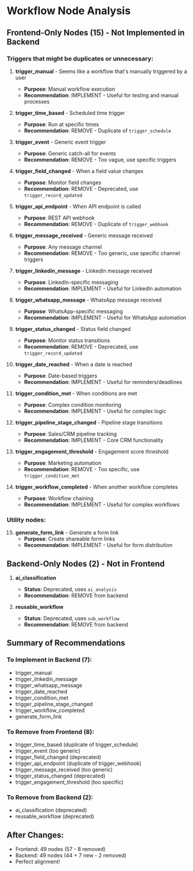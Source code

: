 # Workflow Node Analysis

## Frontend-Only Nodes (15) - Not Implemented in Backend

### Triggers that might be duplicates or unnecessary:

1. **trigger_manual** - Seems like a workflow that's manually triggered by a user
   - **Purpose**: Manual workflow execution
   - **Recommendation**: IMPLEMENT - Useful for testing and manual processes

2. **trigger_time_based** - Scheduled time trigger
   - **Purpose**: Run at specific times
   - **Recommendation**: REMOVE - Duplicate of `trigger_schedule`

3. **trigger_event** - Generic event trigger
   - **Purpose**: Generic catch-all for events
   - **Recommendation**: REMOVE - Too vague, use specific triggers

4. **trigger_field_changed** - When a field value changes
   - **Purpose**: Monitor field changes
   - **Recommendation**: REMOVE - Deprecated, use `trigger_record_updated`

5. **trigger_api_endpoint** - When API endpoint is called
   - **Purpose**: REST API webhook
   - **Recommendation**: REMOVE - Duplicate of `trigger_webhook`

6. **trigger_message_received** - Generic message received
   - **Purpose**: Any message channel
   - **Recommendation**: REMOVE - Too generic, use specific channel triggers

7. **trigger_linkedin_message** - LinkedIn message received
   - **Purpose**: LinkedIn-specific messaging
   - **Recommendation**: IMPLEMENT - Useful for LinkedIn automation

8. **trigger_whatsapp_message** - WhatsApp message received
   - **Purpose**: WhatsApp-specific messaging
   - **Recommendation**: IMPLEMENT - Useful for WhatsApp automation

9. **trigger_status_changed** - Status field changed
   - **Purpose**: Monitor status transitions
   - **Recommendation**: REMOVE - Deprecated, use `trigger_record_updated`

10. **trigger_date_reached** - When a date is reached
    - **Purpose**: Date-based triggers
    - **Recommendation**: IMPLEMENT - Useful for reminders/deadlines

11. **trigger_condition_met** - When conditions are met
    - **Purpose**: Complex condition monitoring
    - **Recommendation**: IMPLEMENT - Useful for complex logic

12. **trigger_pipeline_stage_changed** - Pipeline stage transitions
    - **Purpose**: Sales/CRM pipeline tracking
    - **Recommendation**: IMPLEMENT - Core CRM functionality

13. **trigger_engagement_threshold** - Engagement score threshold
    - **Purpose**: Marketing automation
    - **Recommendation**: REMOVE - Too specific, use `trigger_condition_met`

14. **trigger_workflow_completed** - When another workflow completes
    - **Purpose**: Workflow chaining
    - **Recommendation**: IMPLEMENT - Useful for complex workflows

### Utility nodes:

15. **generate_form_link** - Generate a form link
    - **Purpose**: Create shareable form links
    - **Recommendation**: IMPLEMENT - Useful for form distribution

## Backend-Only Nodes (2) - Not in Frontend

1. **ai_classification**
   - **Status**: Deprecated, uses `ai_analysis`
   - **Recommendation**: REMOVE from backend

2. **reusable_workflow**
   - **Status**: Deprecated, uses `sub_workflow`
   - **Recommendation**: REMOVE from backend

## Summary of Recommendations

### To Implement in Backend (7):
- trigger_manual
- trigger_linkedin_message
- trigger_whatsapp_message
- trigger_date_reached
- trigger_condition_met
- trigger_pipeline_stage_changed
- trigger_workflow_completed
- generate_form_link

### To Remove from Frontend (8):
- trigger_time_based (duplicate of trigger_schedule)
- trigger_event (too generic)
- trigger_field_changed (deprecated)
- trigger_api_endpoint (duplicate of trigger_webhook)
- trigger_message_received (too generic)
- trigger_status_changed (deprecated)
- trigger_engagement_threshold (too specific)

### To Remove from Backend (2):
- ai_classification (deprecated)
- reusable_workflow (deprecated)

## After Changes:
- Frontend: 49 nodes (57 - 8 removed)
- Backend: 49 nodes (44 + 7 new - 2 removed)
- Perfect alignment!